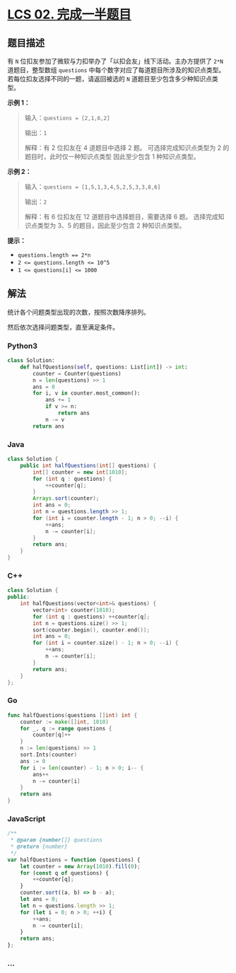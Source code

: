 # [LCS 02. 完成一半题目](https://leetcode.cn/problems/WqXACV/)

## 题目描述

<!-- 这里写题目描述 -->

有 `N` 位扣友参加了微软与力扣举办了「以扣会友」线下活动。主办方提供了 `2*N` 道题目，整型数组 `questions` 中每个数字对应了每道题目所涉及的知识点类型。
若每位扣友选择不同的一题，请返回被选的 `N` 道题目至少包含多少种知识点类型。

**示例 1：**

> 输入：`questions = [2,1,6,2]`
>
> 输出：`1`
>
> 解释：有 2 位扣友在 4 道题目中选择 2 题。
> 可选择完成知识点类型为 2 的题目时，此时仅一种知识点类型
> 因此至少包含 1 种知识点类型。

**示例 2：**

> 输入：`questions = [1,5,1,3,4,5,2,5,3,3,8,6]`
>
> 输出：`2`
>
> 解释：有 6 位扣友在 12 道题目中选择题目，需要选择 6 题。
> 选择完成知识点类型为 3、5 的题目，因此至少包含 2 种知识点类型。

**提示：**

-   `questions.length == 2*n`
-   `2 <= questions.length <= 10^5`
-   `1 <= questions[i] <= 1000`

## 解法

<!-- 这里可写通用的实现逻辑 -->

统计各个问题类型出现的次数，按照次数降序排列。

然后依次选择问题类型，直至满足条件。

<!-- tabs:start -->

### **Python3**

<!-- 这里可写当前语言的特殊实现逻辑 -->

```python
class Solution:
    def halfQuestions(self, questions: List[int]) -> int:
        counter = Counter(questions)
        n = len(questions) >> 1
        ans = 0
        for i, v in counter.most_common():
            ans += 1
            if v >= n:
                return ans
            n -= v
        return ans
```

### **Java**

<!-- 这里可写当前语言的特殊实现逻辑 -->

```java
class Solution {
    public int halfQuestions(int[] questions) {
        int[] counter = new int[1010];
        for (int q : questions) {
            ++counter[q];
        }
        Arrays.sort(counter);
        int ans = 0;
        int n = questions.length >> 1;
        for (int i = counter.length - 1; n > 0; --i) {
            ++ans;
            n -= counter[i];
        }
        return ans;
    }
}
```

### **C++**

```cpp
class Solution {
public:
    int halfQuestions(vector<int>& questions) {
        vector<int> counter(1010);
        for (int q : questions) ++counter[q];
        int n = questions.size() >> 1;
        sort(counter.begin(), counter.end());
        int ans = 0;
        for (int i = counter.size() - 1; n > 0; --i) {
            ++ans;
            n -= counter[i];
        }
        return ans;
    }
};
```

### **Go**

```go
func halfQuestions(questions []int) int {
	counter := make([]int, 1010)
	for _, q := range questions {
		counter[q]++
	}
	n := len(questions) >> 1
	sort.Ints(counter)
	ans := 0
	for i := len(counter) - 1; n > 0; i-- {
		ans++
		n -= counter[i]
	}
	return ans
}
```

### **JavaScript**

```js
/**
 * @param {number[]} questions
 * @return {number}
 */
var halfQuestions = function (questions) {
    let counter = new Array(1010).fill(0);
    for (const q of questions) {
        ++counter[q];
    }
    counter.sort((a, b) => b - a);
    let ans = 0;
    let n = questions.length >> 1;
    for (let i = 0; n > 0; ++i) {
        ++ans;
        n -= counter[i];
    }
    return ans;
};
```

### **...**

```

```

<!-- tabs:end -->
